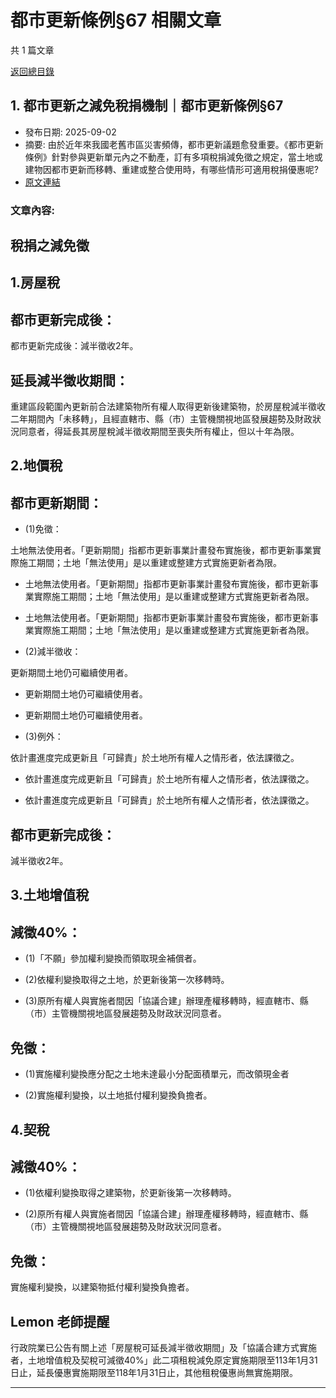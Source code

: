 # 都市更新條例§67 相關文章

共 1 篇文章

[返回總目錄](00_總目錄.md)

## 1. 都市更新之減免稅捐機制｜都市更新條例§67

- 發布日期: 2025-09-02
- 摘要: 由於近年來我國老舊市區災害頻傳，都市更新議題愈發重要。《都市更新條例》針對參與更新單元內之不動產，訂有多項稅捐減免徵之規定，當土地或建物因都市更新而移轉、重建或整合使用時，有哪些情形可適用稅捐優惠呢?
- [原文連結](https://www.jasper-realestate.com/%e9%83%bd%e5%b8%82%e6%9b%b4%e6%96%b0%e4%b9%8b%e6%b8%9b%e5%85%8d_%e7%a8%85_%e6%8d%90%e6%a9%9f%e5%88%b6%e9%83%bd%e5%b8%82%e6%9b%b4%e6%96%b0%e6%a2%9d%e4%be%8b67/)

### 文章內容:

## 稅捐之減免徵

## 1.房屋稅

## 都市更新完成後：

都市更新完成後：減半徵收2年。

## 延長減半徵收期間：

重建區段範圍內更新前合法建築物所有權人取得更新後建築物，於房屋稅減半徵收二年期間內「未移轉」，且經直轄市、縣（市）主管機關視地區發展趨勢及財政狀況同意者，得延長其房屋稅減半徵收期間至喪失所有權止，但以十年為限。

## 2.地價稅

## 都市更新期間：

- (1)免徵：

土地無法使用者。「更新期間」指都市更新事業計畫發布實施後，都市更新事業實際施工期間；土地「無法使用」是以重建或整建方式實施更新者為限。
- 土地無法使用者。「更新期間」指都市更新事業計畫發布實施後，都市更新事業實際施工期間；土地「無法使用」是以重建或整建方式實施更新者為限。

- 土地無法使用者。「更新期間」指都市更新事業計畫發布實施後，都市更新事業實際施工期間；土地「無法使用」是以重建或整建方式實施更新者為限。

- (2)減半徵收：

更新期間土地仍可繼續使用者。
- 更新期間土地仍可繼續使用者。

- 更新期間土地仍可繼續使用者。

- (3)例外：

依計畫進度完成更新且「可歸責」於土地所有權人之情形者，依法課徵之。
- 依計畫進度完成更新且「可歸責」於土地所有權人之情形者，依法課徵之。

- 依計畫進度完成更新且「可歸責」於土地所有權人之情形者，依法課徵之。

## 都市更新完成後：

減半徵收2年。

## 3.土地增值稅

## 減徵40%：

- (1)「不願」參加權利變換而領取現金補償者。

- (2)依權利變換取得之土地，於更新後第一次移轉時。

- (3)原所有權人與實施者間因「協議合建」辦理產權移轉時，經直轄市、縣（市）主管機關視地區發展趨勢及財政狀況同意者。

## 免徵：

- (1)實施權利變換應分配之土地未達最小分配面積單元，而改領現金者

- (2)實施權利變換，以土地抵付權利變換負擔者。

## 4.契稅

## 減徵40%：

- (1)依權利變換取得之建築物，於更新後第一次移轉時。

- (2)原所有權人與實施者間因「協議合建」辦理產權移轉時，經直轄市、縣（市）主管機關視地區發展趨勢及財政狀況同意者。

## 免徵：

實施權利變換，以建築物抵付權利變換負擔者。

## Lemon 老師提醒

行政院業已公告有關上述「房屋稅可延長減半徵收期間」及「協議合建方式實施者，土地增值稅及契稅可減徵40%」此二項租稅減免原定實施期限至113年1月31日止，延長優惠實施期限至118年1月31日止，其他租稅優惠尚無實施期限。

---

